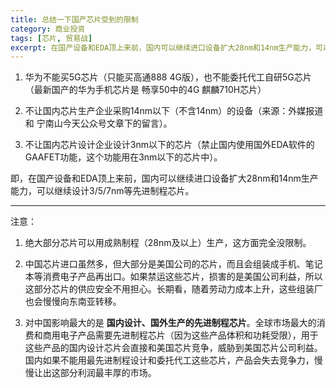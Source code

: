 ```yaml
---
title: 总结一下国产芯片受到的限制
category: 商业投资
tags: [芯片, 贸易战]
excerpt: 在国产设备和EDA顶上来前，国内可以继续进口设备扩大28nm和14nm生产能力，可以继续设计3/5/7nm等先进制程芯片。
---
```


1. 华为不能买5G芯片（只能买高通888 4G版），也不能委托代工自研5G芯片（最新国产的华为手机芯片是 畅享50中的4G 麒麟710H芯片）

2. 不让国内芯片生产企业采购14nm以下（不含14nm）的设备（来源：外媒报道 和 宁南山今天公众号文章下的留言）。

3. 不让国内芯片设计企业设计3nm以下的芯片（禁止国内使用国外EDA软件的GAAFET功能，这个功能用在3nm以下的芯片中）。

即，在国产设备和EDA顶上来前，国内可以继续进口设备扩大28nm和14nm生产能力，可以继续设计3/5/7nm等先进制程芯片。

----

注意：

1. 绝大部分芯片可以用成熟制程（28nm及以上）生产，这方面完全没限制。

2. 中国芯片进口虽然多，但大部分是美国公司的芯片，而且会组装成手机、笔记本等消费电子产品再出口。如果禁运这些芯片，损害的是美国公司利益，所以这部分芯片的供应安全不用担心。长期看，随着劳动力成本上升，这些组装厂也会慢慢向东南亚转移。

3. 对中国影响最大的是 **国内设计、国外生产的先进制程芯片**。全球市场最大的消费和商用电子产品需要先进制程芯片（因为这些产品体积和功耗受限），用于这些产品的国内设计芯片会直接和美国芯片竞争，威胁到美国芯片公司利益。国内如果不能用最先进制程设计和委托代工这些芯片，产品会失去竞争力，慢慢让出这部分利润最丰厚的市场。